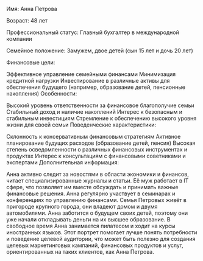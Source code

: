 Имя: Анна Петрова

Возраст: 48 лет

Профессиональный статус: Главный бухгалтер в международной компании

Семейное положение: Замужем, двое детей (сын 15 лет и дочь 20 лет)

Финансовые цели:

Эффективное управление семейными финансами
Минимизация кредитной нагрузки
Инвестирование в различные активы для обеспечения будущего (например, образование детей, пенсионные накопления)
Особенности:

Высокий уровень ответственности за финансовое благополучие семьи
Стабильный доход и наличие накоплений
Интерес к безопасным и стабильным инвестициям
Стремление к обеспечению высокого уровня жизни для своей семьи
Поведенческие характеристики:

Склонность к консервативным финансовым стратегиям
Активное планирование будущих расходов (образование детей, пенсия)
Высокая степень осведомленности о различных финансовых инструментах и продуктах
Интерес к консультациям с финансовыми советниками и экспертами
Дополнительная информация:

Анна активно следит за новостями в области экономики и финансов, читает специализированные журналы и статьи.
Её муж работает в IT сфере, что позволяет им вместе обсуждать и принимать важные финансовые решения.
Анна регулярно участвует в семинарах и конференциях по управлению финансами.
Семья Петровых живёт в пригороде крупного города, они владеют домом и двумя автомобилями.
Анна заботится о будущем своих детей, поэтому они уже начали откладывать деньги на их высшее образование.
В свободное время Анна занимается пилатесом и ходит на курсы иностранных языков.
Этот портрет помогает лучше понять потребности и поведение целевой аудитории, что может быть полезно для создания целевых маркетинговых кампаний, финансовых продуктов и услуг, ориентированных на таких клиентов, как Анна Петрова.